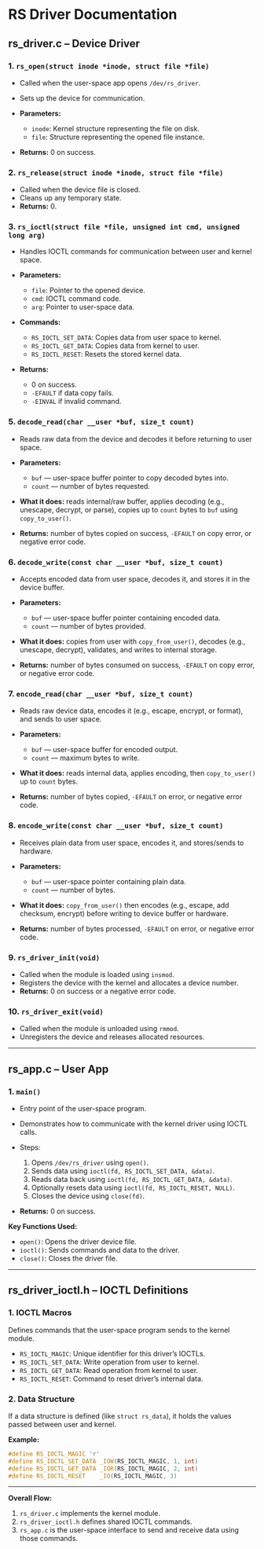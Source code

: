 # RS Driver Documentation

## rs_driver.c – Device Driver

### 1. `rs_open(struct inode *inode, struct file *file)`

- Called when the user-space app opens `/dev/rs_driver`.
- Sets up the device for communication.
- **Parameters:**

  - `inode`: Kernel structure representing the file on disk.
  - `file`: Structure representing the opened file instance.

- **Returns:** 0 on success.

### 2. `rs_release(struct inode *inode, struct file *file)`

- Called when the device file is closed.
- Cleans up any temporary state.
- **Returns:** 0.

### 3. `rs_ioctl(struct file *file, unsigned int cmd, unsigned long arg)`

- Handles IOCTL commands for communication between user and kernel space.
- **Parameters:**

  - `file`: Pointer to the opened device.
  - `cmd`: IOCTL command code.
  - `arg`: Pointer to user-space data.

- **Commands:**

  - `RS_IOCTL_SET_DATA`: Copies data from user space to kernel.
  - `RS_IOCTL_GET_DATA`: Copies data from kernel to user.
  - `RS_IOCTL_RESET`: Resets the stored kernel data.

- **Returns:**

  - 0 on success.
  - `-EFAULT` if data copy fails.
  - `-EINVAL` if invalid command.

### 5. `decode_read(char __user *buf, size_t count)`

- Reads raw data from the device and decodes it before returning to user space.
- **Parameters:**

  - `buf` — user-space buffer pointer to copy decoded bytes into.
  - `count` — number of bytes requested.

- **What it does:** reads internal/raw buffer, applies decoding (e.g., unescape, decrypt, or parse), copies up to `count` bytes to `buf` using `copy_to_user()`.
- **Returns:** number of bytes copied on success, `-EFAULT` on copy error, or negative error code.

### 6. `decode_write(const char __user *buf, size_t count)`

- Accepts encoded data from user space, decodes it, and stores it in the device buffer.
- **Parameters:**

  - `buf` — user-space buffer pointer containing encoded data.
  - `count` — number of bytes provided.

- **What it does:** copies from user with `copy_from_user()`, decodes (e.g., unescape, decrypt), validates, and writes to internal storage.
- **Returns:** number of bytes consumed on success, `-EFAULT` on copy error, or negative error code.

### 7. `encode_read(char __user *buf, size_t count)`

- Reads raw device data, encodes it (e.g., escape, encrypt, or format), and sends to user space.
- **Parameters:**

  - `buf` — user-space buffer for encoded output.
  - `count` — maximum bytes to write.

- **What it does:** reads internal data, applies encoding, then `copy_to_user()` up to `count` bytes.
- **Returns:** number of bytes copied, `-EFAULT` on error, or negative error code.

### 8. `encode_write(const char __user *buf, size_t count)`

- Receives plain data from user space, encodes it, and stores/sends to hardware.
- **Parameters:**

  - `buf` — user-space pointer containing plain data.
  - `count` — number of bytes.

- **What it does:** `copy_from_user()` then encodes (e.g., escape, add checksum, encrypt) before writing to device buffer or hardware.
- **Returns:** number of bytes processed, `-EFAULT` on error, or negative error code.

### 9. `rs_driver_init(void)`

- Called when the module is loaded using `insmod`.
- Registers the device with the kernel and allocates a device number.
- **Returns:** 0 on success or a negative error code.

### 10. `rs_driver_exit(void)`

- Called when the module is unloaded using `rmmod`.
- Unregisters the device and releases allocated resources.

---

## rs_app.c – User App

### 1. `main()`

- Entry point of the user-space program.
- Demonstrates how to communicate with the kernel driver using IOCTL calls.
- Steps:

  1. Opens `/dev/rs_driver` using `open()`.
  2. Sends data using `ioctl(fd, RS_IOCTL_SET_DATA, &data)`.
  3. Reads data back using `ioctl(fd, RS_IOCTL_GET_DATA, &data)`.
  4. Optionally resets data using `ioctl(fd, RS_IOCTL_RESET, NULL)`.
  5. Closes the device using `close(fd)`.

- **Returns:** 0 on success.

**Key Functions Used:**

- `open()`: Opens the driver device file.
- `ioctl()`: Sends commands and data to the driver.
- `close()`: Closes the driver file.

---

## rs_driver_ioctl.h – IOCTL Definitions

### 1. IOCTL Macros

Defines commands that the user-space program sends to the kernel module.

- `RS_IOCTL_MAGIC`: Unique identifier for this driver’s IOCTLs.
- `RS_IOCTL_SET_DATA`: Write operation from user to kernel.
- `RS_IOCTL_GET_DATA`: Read operation from kernel to user.
- `RS_IOCTL_RESET`: Command to reset driver’s internal data.

### 2. Data Structure

If a data structure is defined (like `struct rs_data`), it holds the values passed between user and kernel.

**Example:**

```c
#define RS_IOCTL_MAGIC 'r'
#define RS_IOCTL_SET_DATA _IOW(RS_IOCTL_MAGIC, 1, int)
#define RS_IOCTL_GET_DATA _IOR(RS_IOCTL_MAGIC, 2, int)
#define RS_IOCTL_RESET    _IO(RS_IOCTL_MAGIC, 3)
```

---

**Overall Flow:**

1. `rs_driver.c` implements the kernel module.
2. `rs_driver_ioctl.h` defines shared IOCTL commands.
3. `rs_app.c` is the user-space interface to send and receive data using those commands.
